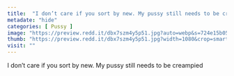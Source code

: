 ```yaml
---
title:  "I don’t care if you sort by new. My pussy still needs to be creampied"
metadate: "hide"
categories: [ Pussy ]
image: "https://preview.redd.it/dbx7szm4y5p51.jpg?auto=webp&s=724e15b050f4fc1f1a3b1467e6cc44e3207a05ef"
thumb: "https://preview.redd.it/dbx7szm4y5p51.jpg?width=1080&crop=smart&auto=webp&s=c5645ba7f42022c397a42a7d542e5428255ca59e"
visit: ""
---
```

I don’t care if you sort by new. My pussy still needs to be creampied
